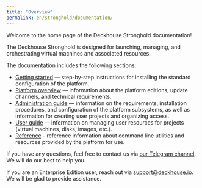 ```yaml
---
title: "Overview"
permalink: en/stronghold/documentation/
---
```


Welcome to the home page of the Deckhouse Stronghold documentation!

The Deckhouse Stronghold is designed for launching, managing, and orchestrating virtual machines and associated resources.

The documentation includes the following sections:

- [Getting started](/products/stronghold/gs/) — step-by-step instructions for installing the standard configuration of the platform.
- [Platform overview](/products/stronghold/documentation/about/editions.html) — information about the platform editions, update channels, and technical requirements.
- [Administration guide](/products/stronghold/documentation/admin/overview.html) — information on the requirements, installation procedures, and configuration of the platform subsystems, as well as information for creating user projects and organizing access.
- [User guide](/products/stronghold/documentation/user/overview.html) — information on managing user resources for projects (virtual machines, disks, images, etc.).
- [Reference](/products/stronghold/reference/cli/d8/) - reference information about command line utilities and resources provided by the platform for use.

If you have any questions, feel free to contact us via [our Telegram channel](https://t.me/deckhouse).
We will do our best to help you.

If you are an Enterprise Edition user, reach out via <a href="mailto:support@deckhouse.io">support@deckhouse.io</a>.
We will be glad to provide assistance.

